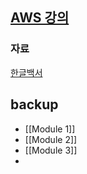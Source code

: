 ## [AWS 강의](https://explore.skillbuilder.aws/learn/course/13522/aws-cloud-practitioner-essentials-korean-hangug-eo-gang-ui)

### 자료
[한글백서](https://mlmlml.tistory.com/4)

## backup

- [[Module 1]]
- [[Module 2]]
- [[Module 3]]
- 
